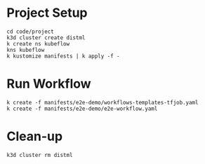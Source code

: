 # Project Setup

```
cd code/project
k3d cluster create distml
k create ns kubeflow
kns kubeflow
k kustomize manifests | k apply -f -
```

# Run Workflow

```
k create -f manifests/e2e-demo/workflows-templates-tfjob.yaml
k create -f manifests/e2e-demo/e2e-workflow.yaml
```

# Clean-up

```
k3d cluster rm distml
```
